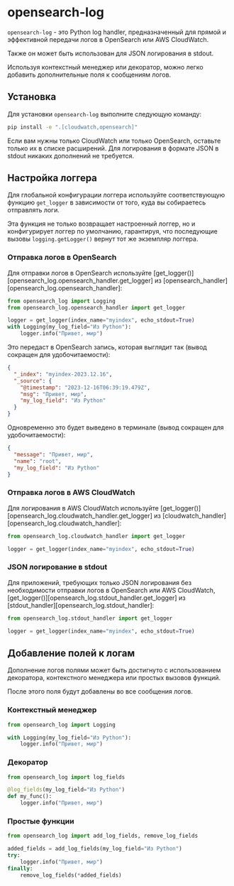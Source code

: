 # opensearch-log

`opensearch-log` - это Python log handler, предназначенный для прямой и эффективной передачи логов в
OpenSearch или AWS CloudWatch.

Также он может быть использован для JSON логирования в stdout.

Используя контекстный менеджер или декоратор, можно легко добавить дополнительные поля к сообщениям
логов.

## Установка

Для установки `opensearch-log` выполните следующую команду:

```bash
pip install -e ".[cloudwatch,opensearch]"
```

Если вам нужны только CloudWatch или только OpenSearch, оставьте только их в списке расширений.
Для логирования в формате JSON в stdout никаких дополнений не требуется.

## Настройка логгера

Для глобальной конфигурации логгера используйте соответствующую функцию `get_logger` в зависимости
от того, куда вы собираетесь отправлять логи.

Эта функция не только возвращает настроенный логгер, но и конфигурирует логгер по умолчанию,
гарантируя, что последующие вызовы `logging.getLogger()` вернут тот же экземпляр логгера.

### Отправка логов в OpenSearch

Для отправки логов в OpenSearch используйте
[get_logger()][opensearch_log.opensearch_handler.get_logger] из
[opensearch_handler][opensearch_log.opensearch_handler]:

```python
from opensearch_log import Logging
from opensearch_log.opensearch_handler import get_logger

logger = get_logger(index_name="myindex", echo_stdout=True)
with Logging(my_log_field="Из Python"):
    logger.info("Привет, мир")
```

Это передаст в OpenSearch запись, которая выглядит так (вывод сокращен для удобочитаемости):

```json
{
  "_index": "myindex-2023.12.16",
  "_source": {
    "@timestamp": "2023-12-16T06:39:19.479Z",
    "msg": "Привет, мир",
    "my_log_field": "Из Python"
  }
}
```

Одновременно это будет выведено в терминале (вывод сокращен для удобочитаемости):

```json
{
  "message": "Привет, мир",
  "name": "root",
  "my_log_field": "Из Python"
}
```

### Отправка логов в AWS CloudWatch

Для логирования в AWS CloudWatch используйте
[get_logger()][opensearch_log.cloudwatch_handler.get_logger] из
[cloudwatch_handler][opensearch_log.cloudwatch_handler]:

```python
from opensearch_log.cloudwatch_handler import get_logger

logger = get_logger(index_name="myindex", echo_stdout=True)
```

### JSON логирование в stdout

Для приложений, требующих только JSON логирования без необходимости отправки логов в OpenSearch
или AWS CloudWatch, [get_logger()][opensearch_log.stdout_handler.get_logger] из
[stdout_handler][opensearch_log.stdout_handler]:

```python
from opensearch_log.stdout_handler import get_logger

logger = get_logger(index_name="myindex", echo_stdout=True)
```

## Добавление полей к логам

Дополнение логов полями может быть достигнуто с использованием декоратора, контекстного менеджера
или простых вызовов функций.

После этого поля будут добавлены во все сообщения логов.

### Контекстный менеджер

```python
from opensearch_log import Logging

with Logging(my_log_field="Из Python"):
    logger.info("Привет, мир")
```

### Декоратор

```python
from opensearch_log import log_fields

@log_fields(my_log_field="Из Python")
def my_func():
    logger.info("Привет, мир")
```

### Простые функции

```python
from opensearch_log import add_log_fields, remove_log_fields

added_fields = add_log_fields(my_log_field="Из Python")
try:
    logger.info("Привет, мир")
finally:
    remove_log_fields(*added_fields)
```
